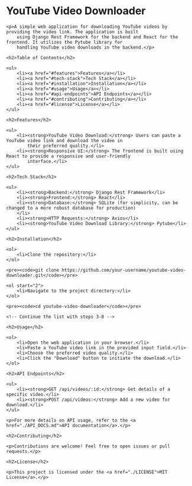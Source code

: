  <h1>YouTube Video Downloader</h1>

    <p>A simple web application for downloading YouTube videos by providing the video link. The application is built
        using Django Rest Framework for the backend and React for the frontend. It utilizes the Pytube library for
        handling YouTube video downloads in the backend.</p>

    <h2>Table of Contents</h2>

    <ul>
        <li><a href="#features">Features</a></li>
        <li><a href="#tech-stack">Tech Stack</a></li>
        <li><a href="#installation">Installation</a></li>
        <li><a href="#usage">Usage</a></li>
        <li><a href="#api-endpoints">API Endpoints</a></li>
        <li><a href="#contributing">Contributing</a></li>
        <li><a href="#license">License</a></li>
    </ul>

    <h2>Features</h2>

    <ul>
        <li><strong>YouTube Video Download:</strong> Users can paste a YouTube video link and download the video in
            their preferred quality.</li>
        <li><strong>Responsive UI:</strong> The frontend is built using React to provide a responsive and user-friendly
            interface.</li>
    </ul>

    <h2>Tech Stack</h2>

    <ul>
        <li><strong>Backend:</strong> Django Rest Framework</li>
        <li><strong>Frontend:</strong> React</li>
        <li><strong>Database:</strong> SQLite (for simplicity, can be changed to a more robust database for production)
        </li>
        <li><strong>HTTP Requests:</strong> Axios</li>
        <li><strong>YouTube Video Download Library:</strong> Pytube</li>
    </ul>

    <h2>Installation</h2>

    <ol>
        <li>Clone the repository:</li>
    </ol>

    <pre><code>git clone https://github.com/your-username/youtube-video-downloader.git</code></pre>

    <ol start="2">
        <li>Navigate to the project directory:</li>
    </ol>

    <pre><code>cd youtube-video-downloader</code></pre>

    <!-- Continue the list with steps 3-8 -->

    <h2>Usage</h2>

    <ol>
        <li>Open the web application in your browser.</li>
        <li>Paste a YouTube video link in the provided input field.</li>
        <li>Choose the preferred video quality.</li>
        <li>Click the "Download" button to initiate the download.</li>
    </ol>

    <h2>API Endpoints</h2>

    <ul>
        <li><strong>GET /api/videos/:id:</strong> Get details of a specific video.</li>
        <li><strong>POST /api/videos:</strong> Add a new video for download.</li>
    </ul>

    <p>For more details on API usage, refer to the <a href="./API_DOCS.md">API documentation</a>.</p>

    <h2>Contributing</h2>

    <p>Contributions are welcome! Feel free to open issues or pull requests.</p>

    <h2>License</h2>

    <p>This project is licensed under the <a href="./LICENSE">MIT License</a>.</p>
